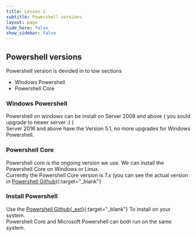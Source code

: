 ```yaml
---
title: Lesson 1
subtitle: Powershell versions
layout: page
hide_hero: false
show_sidebar: false
---
```

## Powershell versions
Powershell version is devided in to tow sections
* Windows Powershell
* Powershell Core

### Windows Powershell
Powershell on windows can be install on Server 2008 and above ( you sould upgrade to newer server :) )\
Server 2016 and above have the Version 5.1, no more upgrades for Windows Powershell.

### Powershell Core
Powershell core is the ongoing version we use.
We can install the Powershell Core on Windows or Linux.\
Currently the Powershell Core version is 7.x (you can see the actual version in [Powershell Github](https://github.com/PowerShell/PowerShell)){:target="_blank"}

### Install Powershell
Use the [Powershell Github{_ext}](https://github.com/PowerShell/PowerShell){:target="_blank"} To install on your system.\
Powershell Core and Microsoft Powershell can both run on the same system.
